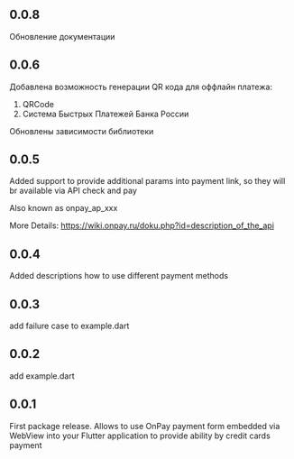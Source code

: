 ## 0.0.8

Обновление документации

## 0.0.6

Добавлена возможность генерации QR кода для оффлайн платежа:
1) QRCode
2) Система Быстрых Платежей Банка России

Обновлены зависимости библиотеки

## 0.0.5

Added support to provide additional params into payment link, so they will br available via API check and pay

Also known as onpay_ap_xxx 

More Details:
https://wiki.onpay.ru/doku.php?id=description_of_the_api

## 0.0.4

Added descriptions how to use different payment methods

## 0.0.3

add failure case to example.dart

## 0.0.2

add example.dart

## 0.0.1

First package release. 
Allows to use OnPay payment form embedded via WebView into your Flutter application to provide ability by credit cards payment

